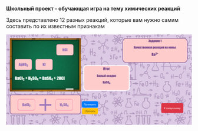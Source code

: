 __Школьный проект - обучающая игра на тему химических реакций__

Здесь представлено 12 разных реакций, которые вам нужно самим составить по их известным признакам

![](./media/images/1.png)
